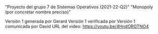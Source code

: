 "Proyecto del grupo 7 de Sistemas Operativos (2021-22-Q2)" 
"Monopoly (por concretar nombre preciso)" 

Versión 1 generada por Gerard
Versión 1 verificada por 
Versión 1 comunicada por David
URL del video: https://youtu.be/4HndORGTNO4

